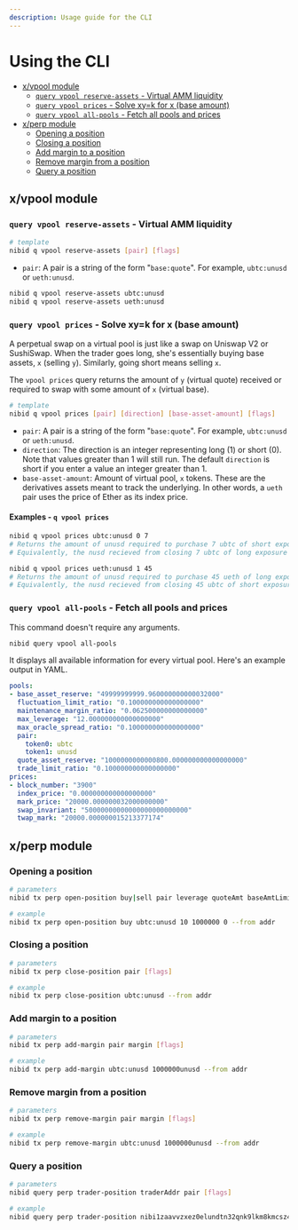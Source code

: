```yaml
---
description: Usage guide for the CLI
---
```


# Using the CLI                   <!-- omit in toc -->

- [x/vpool module](#xvpool-module)
  - [`query vpool reserve-assets` - Virtual AMM liquidity](#query-vpool-reserve-assets---virtual-amm-liquidity)
  - [`query vpool prices` - Solve xy=k for x (base amount)](#query-vpool-prices---solve-xyk-for-x-base-amount)
  - [`query vpool all-pools` - Fetch all pools and prices](#query-vpool-all-pools---fetch-all-pools-and-prices)
- [x/perp module](#xperp-module)
  - [Opening a position](#opening-a-position)
  - [Closing a position](#closing-a-position)
  - [Add margin to a position](#add-margin-to-a-position)
  - [Remove margin from a position](#remove-margin-from-a-position)
  - [Query a position](#query-a-position)

## x/vpool module

### `query vpool reserve-assets` - Virtual AMM liquidity

```sh
# template 
nibid q vpool reserve-assets [pair] [flags]
```

- `pair`: A pair is a string of the form "`base:quote`". For example, `ubtc:unusd` or `ueth:unusd`.

```sh
nibid q vpool reserve-assets ubtc:unusd 
nibid q vpool reserve-assets ueth:unusd
```

### `query vpool prices` - Solve xy=k for x (base amount) 

A perpetual swap on a virtual pool is just like a swap on Uniswap V2 or SushiSwap. 
When the trader goes long, she's essentially buying base assets, `x` (selling `y`). Similarly, going short means selling `x`.

The `vpool prices` query returns the amount of `y` (virtual quote) received or required to swap with some amount of `x` (virtual base). 

```sh
# template 
nibid q vpool prices [pair] [direction] [base-asset-amount] [flags]
```

- `pair`: A pair is a string of the form "`base:quote`". For example, `ubtc:unusd` or `ueth:unusd`.
- `direction`: The direction is an integer representing long (1) or short (0). Note that values greater than 1 will still run. The default `direction` is short if you enter a value an integer greater than 1.
- `base-asset-amount`: Amount of virtual pool, `x` tokens. These are the derivatives assets meant to track the underlying. In other words, a `ueth` pair uses the price of Ether as its index price.

#### Examples - `q vpool prices`

```sh
nibid q vpool prices ubtc:unusd 0 7
# Returns the amount of unusd required to purchase 7 ubtc of short exposure 
# Equivalently, the nusd recieved from closing 7 ubtc of long exposure
```

```sh
nibid q vpool prices ueth:unusd 1 45
# Returns the amount of unusd required to purchase 45 ueth of long exposure 
# Equivalently, the nusd recieved from closing 45 ubtc of short exposure
```

### `query vpool all-pools` - Fetch all pools and prices

This command doesn't require any arguments. 

```sh
nibid query vpool all-pools 
```

It displays all available information for every virtual pool. Here's an example output in YAML.

```yaml
pools:
- base_asset_reserve: "49999999999.960000000000032000"
  fluctuation_limit_ratio: "0.100000000000000000"
  maintenance_margin_ratio: "0.062500000000000000"
  max_leverage: "12.000000000000000000"
  max_oracle_spread_ratio: "0.100000000000000000"
  pair:
    token0: ubtc
    token1: unusd
  quote_asset_reserve: "1000000000000800.000000000000000000"
  trade_limit_ratio: "0.100000000000000000"
prices:
- block_number: "3900"
  index_price: "0.000000000000000000"
  mark_price: "20000.000000032000000000"
  swap_invariant: "50000000000000000000000000"
  twap_mark: "20000.000000015213377174"
```

## x/perp module

### Opening a position

```bash
# parameters
nibid tx perp open-position buy|sell pair leverage quoteAmt baseAmtLimit [flags]

# example
nibid tx perp open-position buy ubtc:unusd 10 1000000 0 --from addr
```

### Closing a position

```bash
# parameters
nibid tx perp close-position pair [flags]

# example
nibid tx perp close-position ubtc:unusd --from addr
```

### Add margin to a position

```bash
# parameters
nibid tx perp add-margin pair margin [flags]

# example
nibid tx perp add-margin ubtc:unusd 1000000unusd --from addr
```

### Remove margin from a position

```bash
# parameters
nibid tx perp remove-margin pair margin [flags]

# example
nibid tx perp remove-margin ubtc:unusd 1000000unusd --from addr
```

### Query a position

```bash
# parameters
nibid query perp trader-position traderAddr pair [flags]

# example
nibid query perp trader-position nibi1zaavvzxez0elundtn32qnk9lkm8kmcsz44g7xl ubtc:unusd --node tcp://localhost:26657
```


<!--  Commenting out for now - dex, stablecoin

## x/dex module

### Provide liquidity to a pool

```bash
# parameters
nibid tx dex join-pool --pool-id poolId --tokens-in token1,token2 [flags]

# example
nibid tx dex join-pool --pool-id 1 --tokens-in 100unibi,100unusd --from addr
```

### Withdraw liquidity from a pool

```bash
# parameters
nibid tx dex exit-pool --pool-id poolId --pool-shares-out lpToken [flags]

# example
nibid tx dex --pool-id 1 --pool-shares-out 100nibiru/pool/1 --from addr
```

### Swap assets

```bash
# parameters
nibid tx dex swap-assets --pool-id poolId --tokens-in tokensIn --token-out-denom tokenOutDenom [flags]

# example
nibid tx dex swap-assets --pool-id 1 --tokens-in 100unusd --token-out-denom unibi --from addr
```

## x/stablecoin module

### Mint stablecoin

```bash
# parameters
nibid tx stablecoin mint-sc stableAmt [flags]

# example
nibid tx stablecoin mint-sc 1000000unusd [flags]
```

### Burn stablecoin

```bash
# parameters
nibid tx stablecoin burn-sc stableAmt [flags]

# example
nibid tx stablecoin burn-sc 1000000unusd [flags]
``` 

-->
